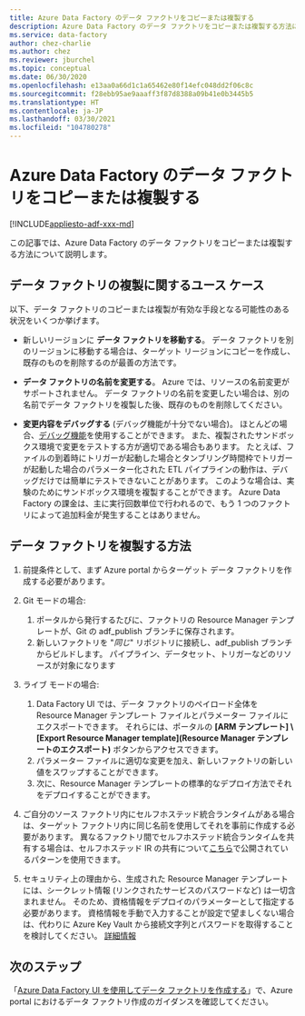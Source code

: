 ```yaml
---
title: Azure Data Factory のデータ ファクトリをコピーまたは複製する
description: Azure Data Factory のデータ ファクトリをコピーまたは複製する方法について説明します
ms.service: data-factory
author: chez-charlie
ms.author: chez
ms.reviewer: jburchel
ms.topic: conceptual
ms.date: 06/30/2020
ms.openlocfilehash: e13aa0a66d1c1a65462e80f14efc048dd2f06c8c
ms.sourcegitcommit: f28ebb95ae9aaaff3f87d8388a09b41e0b3445b5
ms.translationtype: HT
ms.contentlocale: ja-JP
ms.lasthandoff: 03/30/2021
ms.locfileid: "104780278"
---
```

# <a name="copy-or-clone-a-data-factory-in-azure-data-factory"></a>Azure Data Factory のデータ ファクトリをコピーまたは複製する

[!INCLUDE[appliesto-adf-xxx-md](includes/appliesto-adf-xxx-md.md)]

この記事では、Azure Data Factory のデータ ファクトリをコピーまたは複製する方法について説明します。

## <a name="use-cases-for-cloning-a-data-factory"></a>データ ファクトリの複製に関するユース ケース

以下、データ ファクトリのコピーまたは複製が有効な手段となる可能性のある状況をいくつか挙げます。

- 新しいリージョンに **データ ファクトリを移動する**。 データ ファクトリを別のリージョンに移動する場合は、ターゲット リージョンにコピーを作成し、既存のものを削除するのが最善の方法です。

- **データ ファクトリの名前を変更する**。 Azure では、リソースの名前変更がサポートされません。 データ ファクトリの名前を変更したい場合は、別の名前でデータ ファクトリを複製した後、既存のものを削除してください。

- **変更内容をデバッグする** (デバッグ機能が十分でない場合)。 ほとんどの場合、[デバッグ機能](iterative-development-debugging.md)を使用することができます。 また、複製されたサンドボックス環境で変更をテストする方が適切である場合もあります。 たとえば、ファイルの到着時にトリガーが起動した場合とタンブリング時間枠でトリガーが起動した場合のパラメーター化された ETL パイプラインの動作は、デバッグだけでは簡単にテストできないことがあります。 このような場合は、実験のためにサンドボックス環境を複製することができます。 Azure Data Factory の課金は、主に実行回数単位で行われるので、もう 1 つのファクトリによって追加料金が発生することはありません。

## <a name="how-to-clone-a-data-factory"></a>データ ファクトリを複製する方法

1. 前提条件として、まず Azure portal からターゲット データ ファクトリを作成する必要があります。

1. Git モードの場合:
    1. ポータルから発行するたびに、ファクトリの Resource Manager テンプレートが、Git の adf\_publish ブランチに保存されます。
    1. 新しいファクトリを "_同じ_" リポジトリに接続し、adf\_publish ブランチからビルドします。 パイプライン、データセット、トリガーなどのリソースが対象になります

1. ライブ モードの場合:
    1. Data Factory UI では、データ ファクトリのペイロード全体を Resource Manager テンプレート ファイルとパラメーター ファイルにエクスポートできます。 それらには、ポータルの **[ARM テンプレート] \ [Export Resource Manager template]\(Resource Manager テンプレートのエクスポート\)** ボタンからアクセスできます。
    1. パラメーター ファイルに適切な変更を加え、新しいファクトリの新しい値をスワップすることができます。
    1. 次に、Resource Manager テンプレートの標準的なデプロイ方法でそれをデプロイすることができます。

1. ご自分のソース ファクトリ内にセルフホステッド統合ランタイムがある場合は、ターゲット ファクトリ内に同じ名前を使用してそれを事前に作成する必要があります。 異なるファクトリ間でセルフホステッド統合ランタイムを共有する場合は、セルフホステッド IR の共有について[こちら](create-shared-self-hosted-integration-runtime-powershell.md)で公開されているパターンを使用できます。

1. セキュリティ上の理由から、生成された Resource Manager テンプレートには、シークレット情報 (リンクされたサービスのパスワードなど) は一切含まれません。 そのため、資格情報をデプロイのパラメーターとして指定する必要があります。 資格情報を手動で入力することが設定で望ましくない場合は、代わりに Azure Key Vault から接続文字列とパスワードを取得することを検討してください。 [詳細情報](store-credentials-in-key-vault.md)

## <a name="next-steps"></a>次のステップ

「[Azure Data Factory UI を使用してデータ ファクトリを作成する](quickstart-create-data-factory-portal.md)」で、Azure portal におけるデータ ファクトリ作成のガイダンスを確認してください。

